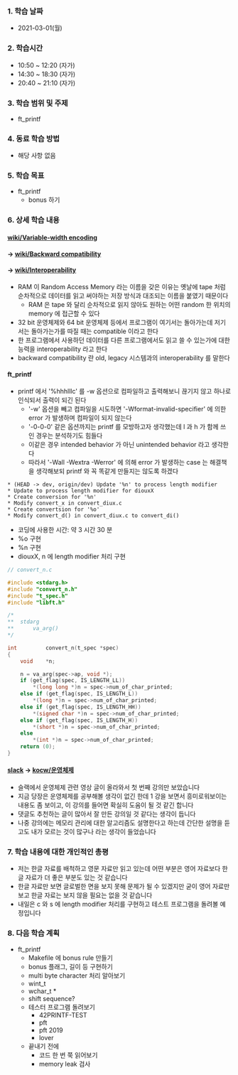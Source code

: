 ### 1. 학습 날짜

- 2021-03-01(월)

### 2. 학습시간

- 10:50 ~ 12:20 (자가)
- 14:30 ~ 18:30 (자가)
- 20:40 ~ 21:10 (자가)

### 3. 학습 범위 및 주제

- ft\_printf

### 4. 동료 학습 방법

- 해당 사항 없음

### 5. 학습 목표

- ft\_printf
  - bonus 하기

### 6. 상세 학습 내용

#### [wiki/Variable-width encoding](https://en.wikipedia.org/wiki/Variable-width_encoding)
#### -> [wiki/Backward compatibility](https://en.wikipedia.org/wiki/Backward_compatibility)
#### -> [wiki/Interoperability](https://en.wikipedia.org/wiki/Interoperability)

- RAM 이 Random Access Memory 라는 이름을 갖은 이유는 옛날에 tape 처럼 순차적으로 데이터를 읽고 써야하는 저장 방식과 대조되는 이름을 붙였기 때문이다
  - RAM 은 tape 와 달리 순차적으로 읽지 않아도 원하는 어떤 random 한 위치의 memory 에 접근할 수 있다
- 32 bit 운영체제와 64 bit 운영체제 등에서 프로그램이 여기서는 돌아가는데 저기서는 돌아가는가를 따질 때는 compatible 이라고 한다
- 한 프로그램에서 사용하던 데이터를 다른 프로그램에서도 읽고 쓸 수 있는가에 대한 능력을 interoperability 라고 한다
- backward compatibility 란 old, legacy 시스템과의 interoperability 를 말한다

#### ft\_printf

- printf 에서 '%hhhlllc' 를 -w 옵션으로 컴파일하고 출력해보니 끊기지 않고 하나로 인식되서 출력이 되긴 된다
  - '-w' 옵션을 빼고 컴파일을 시도하면 '-Wformat-invalid-specifier' 에 의한 error 가 발생하며 컴파일이 되지 않는다
  - '-0-0-0' 같은 옵션까지는 printf 를 모방하고자 생각했는데 l 과 h 가 함께 쓰인 경우는 분석하기도 힘들다
  - 이같은 경우 intended behavior 가 아닌 unintended behavior 라고 생각한다
  - 따라서 '-Wall -Wextra -Werror' 에 의해 error 가 발생하는 case 는 해결책을 생각해보되 printf 와 꼭 똑같게 만들지는 않도록 하겠다

```gitlog
* (HEAD -> dev, origin/dev) Update '%n' to process length modifier
* Update to process length modifier for diouxX
* Create conversion for '%n'
* Modify convert_x in convert_diux.c
* Create convertsion for '%o'
* Modify convert_d() in convert_diux.c to convert_di()
```

- 코딩에 사용한 시간: 약 3 시간 30 분
- %o 구현
- %n 구현
- diouxX, n 에 length modifier 처리 구현

```c
// convert_n.c

#include <stdarg.h>
#include "convert_n.h"
#include "t_spec.h"
#include "libft.h"

/*
**	stdarg
**		va_arg()
*/

int			convert_n(t_spec *spec)
{
	void	*n;

	n = va_arg(spec->ap, void *);
	if (get_flag(spec, IS_LENGTH_LL))
		*(long long *)n = spec->num_of_char_printed;
	else if (get_flag(spec, IS_LENGTH_L))
		*(long *)n = spec->num_of_char_printed;
	else if (get_flag(spec, IS_LENGTH_HH))
		*(signed char *)n = spec->num_of_char_printed;
	else if (get_flag(spec, IS_LENGTH_H))
		*(short *)n = spec->num_of_char_printed;
	else
		*(int *)n = spec->num_of_char_printed;
	return (0);
}
```

#### [slack](https://42born2code.slack.com/archives/CU6MTFBNH/p1614594253092200) -> [kocw/운영체제](http://www.kocw.net/home/search/kemView.do?kemId=1046323)

- 슬랙에서 운영체제 관련 영상 글이 올라와서 첫 번째 강의만 보았습니다
- 지금 당장은 운영체제를 공부해볼 생각이 없긴 한데 1 강을 보면서 흥미로워보이는 내용도 좀 보이고, 이 강의를 들어면 확실히 도움이 될 것 같긴 합니다
- 댓글도 추천하는 글이 많아서 잘 만든 강의일 것 같다는 생각이 듭니다
- 나중 강의에는 메모리 관리에 대한 알고리즘도 설명한다고 하는데 간단한 설명을 듣고도 내가 모르는 것이 많구나 라는 생각이 들었습니다

### 7. 학습 내용에 대한 개인적인 총평

- 저는 한글 자료를 배척하고 영문 자료만 읽고 있는데 어떤 부분은 영어 자료보다 한글 자료가 더 좋은 부분도 있는 것 같습니다
- 한글 자료만 보면 글로벌한 면을 보지 못해 문제가 될 수 있겠지만 굳이 영어 자료만 보고 한글 자료는 보지 않을 필요는 없을 것 같습니다
- 내일은 c 와 s 에 length modifier 처리를 구현하고 테스트 프로그램을 돌려볼 예정입니다

### 8. 다음 학습 계획

- ft\_printf
  - Makefile 에 bonus rule 만들기
  - bonus 플래그, 길이 등 구현하기
  - multi byte character 처리 알아보기
  - wint\_t
  - wchar\_t *
  - shift sequence?
  - 테스터 프로그램 돌려보기
    - 42PRINTF-TEST
    - pft
    - pft 2019
    - lover
  - 끝내기 전에
    - 코드 한 번 쭉 읽어보기
    - memory leak 검사
